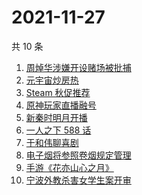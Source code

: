 # 2021-11-27

共 10 条

<!-- BEGIN ZHIHUSEARCH -->
<!-- 最后更新时间 Sat Nov 27 2021 00:17:21 GMT+0800 (China Standard Time) -->
1. [周焯华涉嫌开设赌场被批捕](https://www.zhihu.com/search?q=周焯华)
1. [元宇宙炒房热](https://www.zhihu.com/search?q=元宇宙)
1. [Steam 秋促推荐](https://www.zhihu.com/search?q=steam)
1. [原神玩家直播融号](https://www.zhihu.com/search?q=原神)
1. [新秦时明月开播](https://www.zhihu.com/search?q=新秦时明月)
1. [一人之下 588 话](https://www.zhihu.com/search?q=一人之下)
1. [于和伟聊喜剧](https://www.zhihu.com/search?q=一年一度喜剧大赛)
1. [电子烟将参照卷烟规定管理](https://www.zhihu.com/search?q=电子烟)
1. [手游《花亦山心之月》](https://www.zhihu.com/search?q=花亦山心之月)
1. [宁波外教杀害女学生案开审](https://www.zhihu.com/search?q=宁波外教)
<!-- END ZHIHUSEARCH -->
